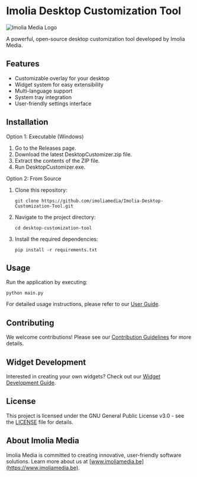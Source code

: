 # Imolia Desktop Customization Tool

![Imolia Media Logo](https://www.imoliamedia.be/assets/img/favicon/android-chrome-192x192.png)

A powerful, open-source desktop customization tool developed by Imolia Media.

## Features

- Customizable overlay for your desktop
- Widget system for easy extensibility
- Multi-language support
- System tray integration
- User-friendly settings interface

## Installation

Option 1: Executable (Windows)

1. Go to the Releases page.
2. Download the latest DesktopCustomizer.zip file.
3. Extract the contents of the ZIP file.
4. Run DesktopCustomizer.exe.

Option 2: From Source

1. Clone this repository:
   ```
   git clone https://github.com/imoliamedia/Imolia-Desktop-Customization-Tool.git
   ```

2. Navigate to the project directory:
   ```
   cd desktop-customization-tool
   ```

3. Install the required dependencies:
   ```
   pip install -r requirements.txt
   ```

## Usage

Run the application by executing:

```
python main.py
```

For detailed usage instructions, please refer to our [User Guide](docs/USER_GUIDE.md).

## Contributing

We welcome contributions! Please see our [Contribution Guidelines](CONTRIBUTING.md) for more details.

## Widget Development

Interested in creating your own widgets? Check out our [Widget Development Guide](WIDGET_DEVELOPMENT.md).

## License

This project is licensed under the GNU General Public License v3.0 - see the [LICENSE](LICENSE) file for details.

## About Imolia Media

Imolia Media is committed to creating innovative, user-friendly software solutions. Learn more about us at [www.imoliamedia.be](https://www.imoliamedia.be).

